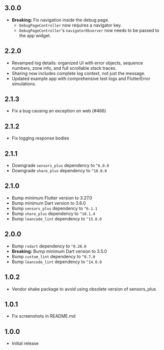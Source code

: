 ## 3.0.0

- **Breaking:** Fix navigation inside the debug page.
  - `DebugPageController` now requires a navigator key.
  - `DebugPageController`'s `navigatorObserver` now needs to be passed to the app widget.

## 2.2.0

- Revamped log details: organized UI with error objects, sequence numbers, zone info, and full scrollable stack traces.
- Sharing now includes complete log context, not just the message.
- Updated example app with comprehensive test logs and FlutterError simulations.

## 2.1.3

- Fix a bug causing an exception on web (#466)

## 2.1.2

- Fix logging response bodies

## 2.1.1

- Downgrade `sensors_plus` dependency to `^6.0.0`
- Downgrade `share_plus` dependency to `^10.0.0`

## 2.1.0

- Bump minimum Flutter version to 3.27.0
- Bump minimum Dart version to 3.6.0
- Bump `sensors_plus` dependency to `^6.1.1`
- Bump `share_plus` dependency to `^10.1.4`
- Bump `leancode_lint` dependency to `^15.0.0`

## 2.0.0

- Bump `rxdart` dependency to `^0.28.0`
- **Breaking:** Bump minimum Dart version to 3.5.0
- Bump `custom_lint` dependency to `^0.7.0`
- Bump `leancode_lint` dependency to `^14.0.0`

## 1.0.2

- Vendor shake package to avoid using obsolete version of sensors_plus

## 1.0.1

- Fix screenshots in README.md

## 1.0.0

- Initial release
